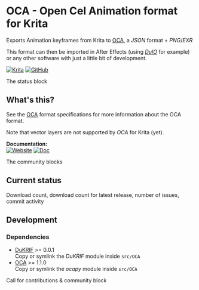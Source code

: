 # OCA - Open Cel Animation format for Krita
Exports Animation keyframes from Krita to [OCA](https://github.com/Rainbox-dev/OCA), a *JSON* format + *PNG*/*EXR*

This format can then be imported in After Effects (using [*DuIO*](https://rainboxlab.org/tools/duio/) for example) or any other software with just a little bit of development.

[![Krita](https://img.shields.io/badge/Krita-Linux%20|%20Win%20|%20Mac-informational?color=lightgrey&logo=krita)](#) [![GitHub](https://img.shields.io/github/license/RxLaboratory/OCA-Krita?color=lightgrey)](LICENSE.md)

<!-- status -->
The status block
<!-- end:status -->

## What's this?

See the [OCA](https://github.com/Rainbox-dev/OCA) format specifications for more information about the OCA format.

Note that vector layers are not supported by *OCA* for Krita (yet).

**Documentation:**  
[![Website](https://img.shields.io/badge/website-RxLab-informational)](http://rxlaboratory.org/tools/oca-for-krita) [![Doc](https://img.shields.io/badge/documentation-oca-krita.rxlab.guide-informational)](http://duik.rxlab.guide)

<!-- join -->
The community blocks
<!-- end:join -->

## Current status

<!-- statistics -->
Download count, download count for latest release, number of issues, commit activity
<!-- end:statistics -->  

## Development

### Dependencies

- [DuKRIF](https://github.com/Rainbox-dev/DuKRIF) >= 0.0.1  
Copy or symlink the *DuKRIF* module inside `src/OCA`
- [OCA](https://github.com/Rainbox-dev/OCA) >= 1.1.0  
Copy or symlink the *ocapy* module inside `src/OCA`

<!-- contribution -->
Call for contributions & community block
<!-- end:contribution -->
